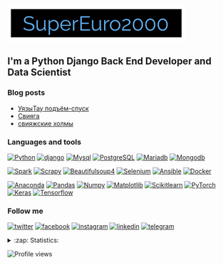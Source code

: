 [![Header](https://github.com/SuperEuro2000/SuperEuro2000/blob/main/assets/logo400*80.png)](https://supereuro2000.com/)

## I'm a Python Django Back End Developer and Data Scientist

### Blog posts
<!-- YOUTUBE:START -->
- [УязыТау подъём-спуск](https://www.youtube.com/watch?v=cJavT6-4_yE)
- [Свияга](https://www.youtube.com/watch?v=ezi9IxaTAaI)
- [свияжские холмы](https://www.youtube.com/watch?v=cquxSuI6NSg)
<!-- YOUTUBE:END -->

### Languages and tools

[![Python](https://img.shields.io/badge/-Python-<COLOR>?style=plastic&logo=Python)](https://github.com/GnuriaN/Python-Roadmap)
[![django](https://img.shields.io/badge/-django-<COLOR>?style=plastic&logo=django)](https://github.com/django/django)
[![Mysql](https://img.shields.io/badge/-Mysql-<COLOR>?style=plastic&logo=Mysql)](https://github.com/topics/mysql)
[![PostgreSQL](https://img.shields.io/badge/-PostgreSQL-<COLOR>?style=plastic&logo=PostgreSQL)](https://github.com/topics/postgresql)
[![Mariadb](https://img.shields.io/badge/-Mariadb-<COLOR>?style=plastic&logo=Mariadb)](https://github.com/search?q=Mariadb)
[![Mongodb](https://img.shields.io/badge/-Mongodb-<COLOR>?style=plastic&logo=Mongodb)](https://github.com/topics/mongodb)

[![Spark](https://img.shields.io/badge/-Spark-<COLOR>?style=plastic&logo=Spark)](https://github.com/apache/spark)
[![Scrapy](https://img.shields.io/badge/-Scrapy-<COLOR>?style=plastic&logo=Scrapy)](https://github.com/scrapy/scrapy)
[![Beautifulsoup4](https://img.shields.io/badge/-Beautifulsoup4-<COLOR>?style=plastic&logo=Beautifulsoup4)](https://pypi.org/project/beautifulsoup4/)
[![Selenium](https://img.shields.io/badge/-Selenium-<COLOR>?style=plastic&logo=Selenium)](https://github.com/search?q=Selenium)
[![Ansible](https://img.shields.io/badge/-Ansible-<COLOR>?style=plastic&logo=Ansible)](https://github.com/ansible/ansible)
[![Docker](https://img.shields.io/badge/-Docker-<COLOR>?style=plastic&logo=Docker)](https://github.com/topics/docker)

[![Anaconda](https://img.shields.io/badge/-Anaconda-<COLOR>?style=plastic&logo=Anaconda)](https://www.anaconda.com)
[![Pandas](https://img.shields.io/badge/-Pandas-<COLOR>?style=plastic&logo=Pandas)](https://github.com/pandas-dev/pandas)
[![Numpy](https://img.shields.io/badge/-Numpy-<COLOR>?style=plastic&logo=Numpy)](https://github.com/numpy/numpy)
[![Matplotlib](https://img.shields.io/badge/-Matplotlib-<COLOR>?style=plastic&logo=Matplotlib)](https://github.com/matplotlib/matplotlib)
[![Scikitlearn](https://img.shields.io/badge/-Scikitlearn-<COLOR>?style=plastic&logo=Scikitlearn)](https://github.com/scikit-learn/scikit-learn)
[![PyTorch](https://img.shields.io/badge/-PyTorch-<COLOR>?style=plastic&logo=PyTorch)](https://github.com/pytorch/pytorch)
[![Keras](https://img.shields.io/badge/-Keras-<COLOR>?style=plastic&logo=Keras)](https://github.com/keras-team/keras)
[![Tensorflow](https://img.shields.io/badge/-Tensorflow-<COLOR>?style=plastic&logo=Tensorflow)](https://github.com/tensorflow/tensorflow)

### Follow me

[![twitter](https://img.shields.io/badge/-twitter-<COLOR>?style=plastic&logo=twitter)](https://twitter.com/SuperEuro2000)
[![facebook](https://img.shields.io/badge/-facebook-<COLOR>?style=plastic&logo=facebook)](https://www.facebook.com/SuperEuro2000)
[![instagram](https://img.shields.io/badge/-instagram-<COLOR>?style=plastic&logo=instagram)](https://www.instagram.com/supereuro2000/)
[![linkedin](https://img.shields.io/badge/-linkedin-<COLOR>?style=plastic&logo=linkedin)](https://www.linkedin.com/in/supereuro2000/)
[![telegram](https://img.shields.io/badge/-telegram-<COLOR>?style=plastic&logo=telegram)](https://t.me/SuperEuro2000)

<details>
    <summary>:zap: Statistics:</summary>
    <img align="left" alt="codeSTACKr's GitHub Stats" src="https://github-readme-stats.vercel.app/api?username=SuperEuro2000&show_icons=true&theme=dracula)](https://github.com/SuperEuro2000/github-readme-stats)" />
</details>

![Profile views](https://komarev.com/ghpvc/?username=supereuro2000)